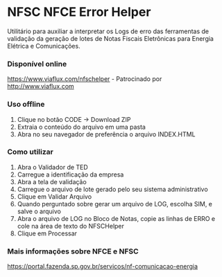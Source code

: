 # NFSC NFCE Error Helper

Utilitário para auxiliar a interpretar os Logs de erro das ferramentas de validação da geração de lotes de Notas Fiscais Eletrônicas para Energia Elétrica e Comunicações.


### Disponível online

https://www.viaflux.com/nfschelper - Patrocinado por http://www.viaflux.com

### Uso offline

1) Clique no botão CODE -> Download ZIP 
2) Extraia o conteúdo do arquivo em uma pasta
3) Abra no seu navegador de preferência o arquivo INDEX.HTML

### Como utilizar

1) Abra o Validador de TED
2) Carregue a identificação da empresa
3) Abra a tela de validação
4) Carregue o arquivo de lote gerado pelo seu sistema administrativo
5) Clique em Validar Arquivo
6) Quando perguntado sobre gerar um arquivo de LOG, escolha SIM, e salve o arquivo
7) Abra o arquivo de LOG no Bloco de Notas, copie as linhas de ERRO e cole na área de texto do NFSCHelper
8) Clique em Processar


### Mais informações sobre NFCE e NFSC
https://portal.fazenda.sp.gov.br/servicos/nf-comunicacao-energia
